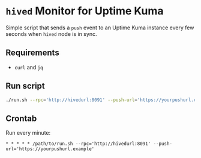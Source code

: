 # `hived` Monitor for Uptime Kuma

Simple script that sends a `push` event to an Uptime Kuma instance every few seconds when `hived` node is in sync.

## Requirements

* `curl` and `jq`

## Run script
```bash
./run.sh --rpc='http://hivedurl:8091' --push-url='https://yourpushurl.example'
```

## Crontab

Run every minute:
```cron
* * * * * /path/to/run.sh --rpc='http://hivedurl:8091' --push-url='https://yourpushurl.example'
```